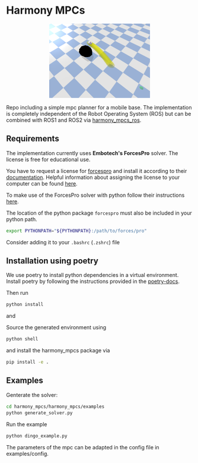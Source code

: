 # Harmony MPCs
<p align="center">
    <img src="./assets/example.png"  alt="1" height = 200px >
</p>

Repo including a simple mpc planner for a mobile base. The implementation is completely independent of the Robot Operating System (ROS) but can be combined with ROS1 and ROS2 via [harmony_mpcs_ros](https://github.com/LuziaKn/harmony_mpcs_ros).

## Requirements
The implementation currently uses **Embotech's ForcesPro** solver. The license is free for educational use. 

You have to request a license for [forcespro](https://forces.embotech.com/) and install it
according to their [documentation](https://forces.embotech.com/Documentation/installation/obtaining.html#sec-obtaining).
Helpful information about assigning the license to your computer can be found [here](https://my.embotech.com/manual/system_information).

To make use of the ForcesPro solver with python follow their instructions [here](https://forces.embotech.com/Documentation/installation/python.html#python).

The location of the python package `forcespro` must also be included in your python path.

```bash
export PYTHONPATH="${PYTHONPATH}:/path/to/forces/pro"
```
Consider adding it to your `.bashrc` (`.zshrc`) file

## Installation using poetry
We use poetry to install python dependencies in a virtual environment.
Install poetry by following the instructions provided in the [poetry-docs](https://python-poetry.org/docs/).

Then run

```bash
python install
```
and

Source the generated environment using 

```bash
python shell
```
 and install the harmony_mpcs package via 
 
```bash
pip install -e .
```


## Examples
 Genterate the solver:

 ```bash
 cd harmony_mpcs/harmony_mpcs/examples 
 python generate_solver.py
 ```
Run the example

```bash
python dingo_example.py
```

The parameters of the mpc can be adapted in the config file in examples/config.
